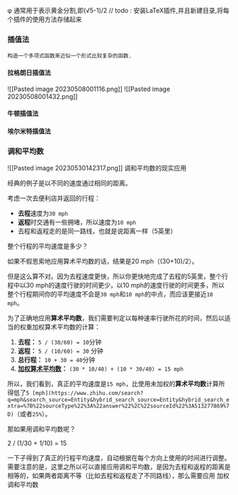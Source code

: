 φ 通常用于表示黄金分割,即(√5-1)/2
 // todo : 安装LaTeX插件,并且新建目录,将每个插件的使用方法存储起来

### 插值法
	构造一个多项式函数来近似一个形式比较复杂的函数.
#### 拉格朗日插值法
![[Pasted image 20230508001116.png]]
![[Pasted image 20230508001432.png]]




#### 牛顿插值法
#### 埃尔米特插值法

### 调和平均数 
![[Pasted image 20230530142317.png]]
调和平均数的现实应用

经典的例子是以不同的速度通过相同的距离。

考虑一次去便利店并返回的行程：

-   **去程**速度为`30 mph`
-   **返程**时交通有一些拥堵，所以速度为`10 mph`
-   去程和返程走的是同一路线，也就是说距离一样（5英里）

整个行程的平均速度是多少？

如果不假思索地应用算术平均数的话，结果是20 mph（(30+10)/2）。

但是这么算不对。因为去程速度更快，所以你更快地完成了去程的5英里，整个行程中以30 mph的速度行驶的时间更少，以10 mph的速度行驶的时间更多，所以整个行程期间你的平均速度不会是`30 mph`和`10 mph`的中点，而应该更接近`10 mph`。

为了正确地应用**算术平均数**，我们需要判定以每种速率行驶所花的时间，然后以适当的权重加权算术平均数的计算：

1.  **去程：** `5 / (30/60) = 10`分钟
2.  **返程：** `5 / (10/60) = 30` 分钟
3.  **总行程：** `10 + 30 = 40`分钟
4.  **[加权算术平均数](https://www.zhihu.com/search?q=%E5%8A%A0%E6%9D%83%E7%AE%97%E6%9C%AF%E5%B9%B3%E5%9D%87%E6%95%B0&search_source=Entity&hybrid_search_source=Entity&hybrid_search_extra=%7B%22sourceType%22%3A%22answer%22%2C%22sourceId%22%3A513277869%7D)：** `(30 * 10/40) + (10 * 30/40) = 15 mph`

所以，我们看到，真正的平均速度是`15 mph`，比使用未加权的**算术平均数**计算所得低了`5 [mph](https://www.zhihu.com/search?q=mph&search_source=Entity&hybrid_search_source=Entity&hybrid_search_extra=%7B%22sourceType%22%3A%22answer%22%2C%22sourceId%22%3A513277869%7D)`（或者`25%`）。

那如果用调和平均数呢？

2 / (1/30 + 1/10) = 15

一下子得到了真正的行程平均速度，自动根据在每个方向上使用的时间进行调整。
需要注意的是，这里之所以可以直接应用调和平均数，是因为去程和返程的距离是相等的，如果两者距离不等（比如去程和返程走了不同路线），那么需要应用 加权调和平均数
